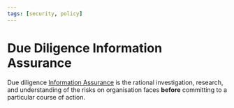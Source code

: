 ```yaml
---
tags: [security, policy]
---
```


# Due Diligence Information Assurance

Due diligence [Information Assurance](202408141942.md) is the rational
investigation, research, and understanding of the risks on organisation faces
**before** committing to a particular course of action.
